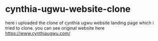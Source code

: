 # cynthia-ugwu-website-clone
here i uploaded the clone of cynthia ugwu website landing page which i tried to clone.
you can see original website here https://www.cynthiaugwu.com/
